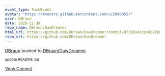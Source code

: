 ```yaml
---
event_type: PushEvent
avatar: "https://avatars.githubusercontent.com/u/2096055?"
user: DBraun
date: 2020-11-30
repo_name: DBraun/DawDreamer
html_url: https://github.com/DBraun/DawDreamer/commit/d730b14cdbc459268975da21a44a8821f5e0e844
repo_url: https://github.com/DBraun/DawDreamer
---
```


<a href='https://github.com/DBraun' target='_blank'>DBraun</a> pushed to <a href='https://github.com/DBraun/DawDreamer' target='_blank'>DBraun/DawDreamer</a>

<small>update README.md</small>

<a href='https://github.com/DBraun/DawDreamer/commit/d730b14cdbc459268975da21a44a8821f5e0e844' target='_blank'>View Commit</a>